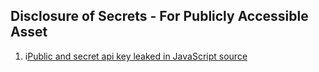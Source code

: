 ## Disclosure of Secrets - For Publicly Accessible Asset

1. i[Public and secret api key leaked in JavaScript source](https://hackerone.com/reports/983331)
